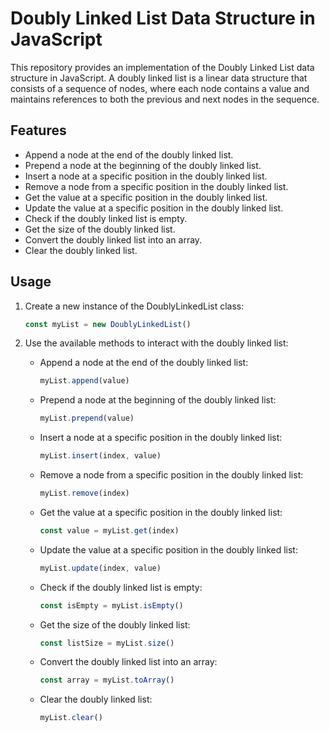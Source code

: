 # Doubly Linked List Data Structure in JavaScript

This repository provides an implementation of the Doubly Linked List data structure in JavaScript. A doubly linked list is a linear data structure that consists of a sequence of nodes, where each node contains a value and maintains references to both the previous and next nodes in the sequence.

## Features

- Append a node at the end of the doubly linked list.
- Prepend a node at the beginning of the doubly linked list.
- Insert a node at a specific position in the doubly linked list.
- Remove a node from a specific position in the doubly linked list.
- Get the value at a specific position in the doubly linked list.
- Update the value at a specific position in the doubly linked list.
- Check if the doubly linked list is empty.
- Get the size of the doubly linked list.
- Convert the doubly linked list into an array.
- Clear the doubly linked list.

## Usage

1. Create a new instance of the DoublyLinkedList class:

   ```javascript
   const myList = new DoublyLinkedList()
   ```

2. Use the available methods to interact with the doubly linked list:

   - Append a node at the end of the doubly linked list:

     ```javascript
     myList.append(value)
     ```

   - Prepend a node at the beginning of the doubly linked list:

     ```javascript
     myList.prepend(value)
     ```

   - Insert a node at a specific position in the doubly linked list:

     ```javascript
     myList.insert(index, value)
     ```

   - Remove a node from a specific position in the doubly linked list:

     ```javascript
     myList.remove(index)
     ```

   - Get the value at a specific position in the doubly linked list:

     ```javascript
     const value = myList.get(index)
     ```

   - Update the value at a specific position in the doubly linked list:

     ```javascript
     myList.update(index, value)
     ```

   - Check if the doubly linked list is empty:

     ```javascript
     const isEmpty = myList.isEmpty()
     ```

   - Get the size of the doubly linked list:

     ```javascript
     const listSize = myList.size()
     ```

   - Convert the doubly linked list into an array:

     ```javascript
     const array = myList.toArray()
     ```

   - Clear the doubly linked list:
     ```javascript
     myList.clear()
     ```
